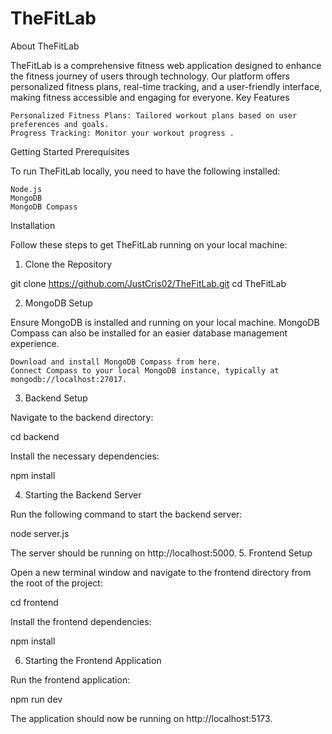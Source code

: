 # TheFitLab
About TheFitLab

TheFitLab is a comprehensive fitness web application designed to enhance the fitness journey of users through technology. Our platform offers personalized fitness plans, real-time tracking, and a user-friendly interface, making fitness accessible and engaging for everyone.
Key Features

    Personalized Fitness Plans: Tailored workout plans based on user preferences and goals.
    Progress Tracking: Monitor your workout progress .

Getting Started
Prerequisites

To run TheFitLab locally, you need to have the following installed:

    Node.js
    MongoDB
    MongoDB Compass 

Installation

Follow these steps to get TheFitLab running on your local machine:
1. Clone the Repository

git clone https://github.com/JustCris02/TheFitLab.git
cd TheFitLab

2. MongoDB Setup

Ensure MongoDB is installed and running on your local machine. MongoDB Compass can also be installed for an easier database management experience.

    Download and install MongoDB Compass from here.
    Connect Compass to your local MongoDB instance, typically at mongodb://localhost:27017.

3. Backend Setup

Navigate to the backend directory:

cd backend

Install the necessary dependencies:

npm install

4. Starting the Backend Server

Run the following command to start the backend server:

node server.js

The server should be running on http://localhost:5000.
5. Frontend Setup

Open a new terminal window and navigate to the frontend directory from the root of the project:

cd frontend

Install the frontend dependencies:

npm install

6. Starting the Frontend Application

Run the frontend application:

npm run dev

The application should now be running on http://localhost:5173.